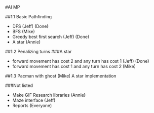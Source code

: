 #AI MP 

##1.1 Basic Pathfinding 
- DFS (Jeff) (Done)
- BFS (Mike)
- Greedy best first search (Jeff) (Done)
- A star (Annie)

##1.2 Penalizing turns
###A star
- forward movement has cost 2 and any turn has cost 1 (Jeff) (Done)
- forward movement has cost 1 and any turn has cost 2 (Mike)

##1.3 Pacman with ghost (Mike)
A star implementation

###Not listed
- Make GIF Research libraries (Annie)
- Maze interface (Jeff)
- Reports (Everyone)


